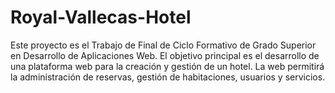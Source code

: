 # Royal-Vallecas-Hotel
Este proyecto es el Trabajo de Final de Ciclo Formativo de Grado Superior en Desarrollo de Aplicaciones Web. El objetivo principal es el desarrollo de una plataforma web para la creación y gestión de un hotel. La web permitirá la administración de reservas, gestión de habitaciones, usuarios y servicios.
